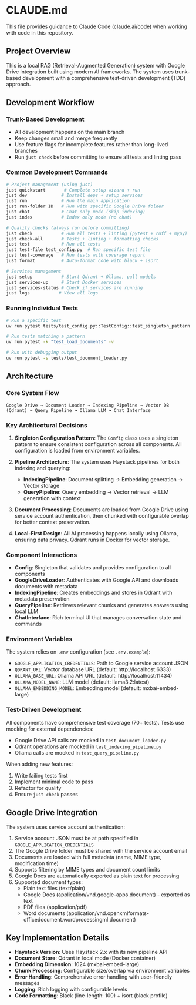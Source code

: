 # CLAUDE.md

This file provides guidance to Claude Code (claude.ai/code) when working with code in this repository.

## Project Overview

This is a local RAG (Retrieval-Augmented Generation) system with Google Drive integration built using modern AI frameworks. The system uses trunk-based development with a comprehensive test-driven development (TDD) approach.

## Development Workflow

### Trunk-Based Development
- All development happens on the main branch
- Keep changes small and merge frequently
- Use feature flags for incomplete features rather than long-lived branches
- Run `just check` before committing to ensure all tests and linting pass

### Common Development Commands

```bash
# Project management (using just)
just quickstart       # Complete setup wizard + run
just dev             # Install deps + setup services
just run             # Run the main application
just run-folder ID   # Run with specific Google Drive folder
just chat            # Chat only mode (skip indexing)
just index           # Index only mode (no chat)

# Quality checks (always run before committing)
just check           # Run all tests + linting (pytest + ruff + mypy)
just check-all       # Tests + linting + formatting checks
just test            # Run all tests
just test-file test_config.py  # Run specific test file
just test-coverage   # Run tests with coverage report
just format          # Auto-format code with black + isort

# Services management
just setup           # Start Qdrant + Ollama, pull models
just services-up     # Start Docker services
just services-status # Check if services are running
just logs           # View all logs
```

### Running Individual Tests
```bash
# Run a specific test
uv run pytest tests/test_config.py::TestConfig::test_singleton_pattern -v

# Run tests matching a pattern
uv run pytest -k "test_load_documents" -v

# Run with debugging output
uv run pytest -s tests/test_document_loader.py
```

## Architecture

### Core System Flow
```
Google Drive → Document Loader → Indexing Pipeline → Vector DB (Qdrant) → Query Pipeline → Ollama LLM → Chat Interface
```

### Key Architectural Decisions

1. **Singleton Configuration Pattern**: The `Config` class uses a singleton pattern to ensure consistent configuration across all components. All configuration is loaded from environment variables.

2. **Pipeline Architecture**: The system uses Haystack pipelines for both indexing and querying:
   - **IndexingPipeline**: Document splitting → Embedding generation → Vector storage
   - **QueryPipeline**: Query embedding → Vector retrieval → LLM generation with context

3. **Document Processing**: Documents are loaded from Google Drive using service account authentication, then chunked with configurable overlap for better context preservation.

4. **Local-First Design**: All AI processing happens locally using Ollama, ensuring data privacy. Qdrant runs in Docker for vector storage.

### Component Interactions

- **Config**: Singleton that validates and provides configuration to all components
- **GoogleDriveLoader**: Authenticates with Google API and downloads documents with metadata
- **IndexingPipeline**: Creates embeddings and stores in Qdrant with metadata preservation
- **QueryPipeline**: Retrieves relevant chunks and generates answers using local LLM
- **ChatInterface**: Rich terminal UI that manages conversation state and commands

### Environment Variables

The system relies on `.env` configuration (see `.env.example`):
- `GOOGLE_APPLICATION_CREDENTIALS`: Path to Google service account JSON
- `QDRANT_URL`: Vector database URL (default: http://localhost:6333)
- `OLLAMA_BASE_URL`: Ollama API URL (default: http://localhost:11434)
- `OLLAMA_MODEL_NAME`: LLM model (default: llama3.2:latest)
- `OLLAMA_EMBEDDING_MODEL`: Embedding model (default: mxbai-embed-large)

### Test-Driven Development

All components have comprehensive test coverage (70+ tests). Tests use mocking for external dependencies:
- Google Drive API calls are mocked in `test_document_loader.py`
- Qdrant operations are mocked in `test_indexing_pipeline.py`
- Ollama calls are mocked in `test_query_pipeline.py`

When adding new features:
1. Write failing tests first
2. Implement minimal code to pass
3. Refactor for quality
4. Ensure `just check` passes

## Google Drive Integration

The system uses service account authentication:
1. Service account JSON must be at path specified in `GOOGLE_APPLICATION_CREDENTIALS`
2. The Google Drive folder must be shared with the service account email
3. Documents are loaded with full metadata (name, MIME type, modification time)
4. Supports filtering by MIME types and document count limits
5. Google Docs are automatically exported as plain text for processing
6. Supported document types:
   - Plain text files (text/plain)
   - Google Docs (application/vnd.google-apps.document) - exported as text
   - PDF files (application/pdf)
   - Word documents (application/vnd.openxmlformats-officedocument.wordprocessingml.document)

## Key Implementation Details

- **Haystack Version**: Uses Haystack 2.x with its new pipeline API
- **Document Store**: Qdrant in local mode (Docker container)
- **Embedding Dimension**: 1024 (mxbai-embed-large)
- **Chunk Processing**: Configurable size/overlap via environment variables
- **Error Handling**: Comprehensive error handling with user-friendly messages
- **Logging**: Rich logging with configurable levels
- **Code Formatting**: Black (line-length: 100) + isort (black profile)
